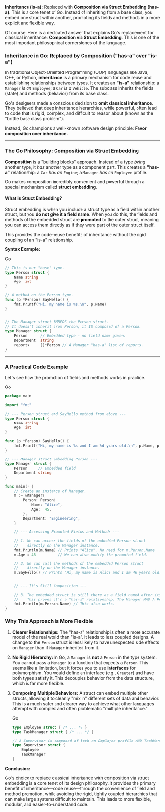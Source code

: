 **Inheritance (is-a):** Replaced with **Composition via Struct Embedding (has-a)**. This is a core tenet of Go. Instead of inheriting from a base class, you embed one struct within another, promoting its fields and methods in a more explicit and flexible way.

Of course. Here is a dedicated answer that explains Go's replacement for classical inheritance: **Composition via Struct Embedding**. This is one of the most important philosophical cornerstones of the language.

### **Inheritance in Go: Replaced by Composition ("has-a" over "is-a")**

In traditional Object-Oriented Programming (OOP) languages like Java, C++, or Python, **inheritance** is a primary mechanism for code reuse and establishing relationships between types. It creates an **"is-a"** relationship: a `Manager` _is an_ `Employee`; a `Car` _is a_ `Vehicle`. The subclass inherits the fields (state) and methods (behavior) from its base class.

Go's designers made a conscious decision to **omit classical inheritance**. They believed that deep inheritance hierarchies, while powerful, often lead to code that is rigid, complex, and difficult to reason about (known as the "brittle base class problem").

Instead, Go champions a well-known software design principle: **Favor composition over inheritance.**

---

### The Go Philosophy: Composition via Struct Embedding

**Composition** is a "building blocks" approach. Instead of a type _being_ another type, it _has_ another type as a component part. This creates a **"has-a"** relationship: a `Car` _has an_ `Engine`; a `Manager` _has an_ `Employee` profile.

Go makes composition incredibly convenient and powerful through a special mechanism called **struct embedding**.

#### What is Struct Embedding?

Struct embedding is when you include a struct type as a field within another struct, but you **do not give it a field name**. When you do this, the fields and methods of the embedded struct are **promoted** to the outer struct, meaning you can access them directly as if they were part of the outer struct itself.

This provides the code-reuse benefits of inheritance without the rigid coupling of an "is-a" relationship.

**Syntax Example:**

Go

```Go
// This is our "base" type.
type Person struct {
    Name string
    Age  int
}

// A method on the Person type.
func (p *Person) SayHello() {
    fmt.Printf("Hi, my name is %s.\n", p.Name)
}


// The Manager struct EMBEDS the Person struct.
// It doesn't inherit from Person; it IS composed of a Person.
type Manager struct {
    Person      // Embedded type - no field name given.
    Department  string
    reports     []*Person // A Manager "has-a" list of reports.
}
```

---

### A Practical Code Example

Let's see how the promotion of fields and methods works in practice.

Go

```Go
package main

import "fmt"

// --- Person struct and SayHello method from above ---
type Person struct {
    Name string
    Age  int
}

func (p *Person) SayHello() {
    fmt.Printf("Hi, my name is %s and I am %d years old.\n", p.Name, p.Age)
}

// --- Manager struct embedding Person ---
type Manager struct {
    Person     // Embedded field
    Department string
}

func main() {
    // Create an instance of Manager.
    m := &Manager{
        Person: Person{
            Name: "Alice",
            Age:  45,
        },
        Department: "Engineering",
    }

    // --- Accessing Promoted Fields and Methods ---

    // 1. We can access the fields of the embedded Person struct
    //    directly on the Manager instance.
    fmt.Println(m.Name) // Prints "Alice". No need for m.Person.Name
    m.Age = 46          // We can also modify the promoted field.

    // 2. We can call the methods of the embedded Person struct
    //    directly on the Manager instance.
    m.SayHello() // Prints "Hi, my name is Alice and I am 46 years old."


    // --- It's Still Composition ---

    // 3. The embedded struct is still there as a field named after its type.
    //    This proves it's a "has-a" relationship. The Manager HAS A Person.
    fmt.Println(m.Person.Name) // This also works.
}
```

### Why This Approach is More Flexible

1. **Clearer Relationships:** The "has-a" relationship is often a more accurate model of the real world than "is-a". It leads to less coupled designs. A change to the `Person` struct is less likely to have unexpected side effects on `Manager` than if `Manager` inherited from it.
    
2. **No Rigid Hierarchy:** In Go, a `Manager` is **not** a `Person` in the type system. You cannot pass a `Manager` to a function that expects a `Person`. This seems like a limitation, but it forces you to use **interfaces** for polymorphism. You would define an interface (e.g., `Greeter`) and have both types satisfy it. This decouples behavior from the data structure, which is far more flexible.
    
3. **Composing Multiple Behaviors:** A struct can embed multiple other structs, allowing it to cleanly "mix in" different sets of data and behavior. This is a much safer and clearer way to achieve what other languages attempt with complex and often problematic "multiple inheritance."
    
    Go
    
    ```Go
    type Employee struct { /* ... */ }
    type TaskManager struct { /* ... */ }
    
    // A Supervisor is composed of both an Employee profile AND TaskManager capabilities.
    type Supervisor struct {
        Employee
        TaskManager
    }
    ```
    

**Conclusion:**

Go's choice to replace classical inheritance with composition via struct embedding is a core tenet of its design philosophy. It provides the primary benefit of inheritance—code reuse—through the convenience of field and method promotion, while avoiding the rigid, tightly coupled hierarchies that can make large systems difficult to maintain. This leads to more flexible, modular, and easier-to-understand code.
